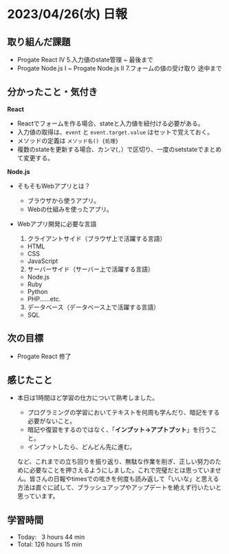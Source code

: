 # 2023/04/26(水) 日報
## 取り組んだ課題
- Progate React Ⅳ 5.入力値のstate管理 ~ 最後まで
- Progate Node.js Ⅰ ~ Progate Node.js Ⅱ 7.フォームの値の受け取り 途中まで

## 分かったこと・気付き
**React**
- Reactでフォームを作る場合、stateと入力値を紐付ける必要がある。
- 入力値の取得は、`event` と `event.target.value` はセットで覚えておく。
- メソッドの定義は `メソッド名() {処理}`
- 複数のstateを更新する場合、カンマ(`,`）で区切り、一度のsetstateでまとめて変更する。

**Node.js**
- そもそもWebアプリとは？
  - ブラウザから使うアプリ。
  - Webの仕組みを使ったアプリ。
- Webアプリ開発に必要な言語

  1. クライアントサイド（ブラウザ上で活躍する言語）
    - HTML
    - CSS
    - JavaScript

  2. サーバーサイド（サーバー上で活躍する言語）
    - Node.js
    - Ruby
    - Python
    - PHP......etc.

  3. データベース（データベース上で活躍する言語）
    - SQL

## 次の目標
- Progate React 修了

## 感じたこと
- 本日は1時間ほど学習の仕方について熟考しました。
  - プログラミングの学習においてテキストを何周も学んだり、暗記をする必要がないこと。
  - 暗記や復習をするのではなく、「**インプット→アプトプット**」を行うこと。
  - インプットしたら、どんどん先に進む。

  など、これまでの立ち回りを振り返り、無駄な作業を削ぎ、正しい努力のために必要なことを押さえるようにしました。これで完璧だとは思っていません。皆さんの日報やtimesでの呟きを何度も読み返して「いいな」と思える方法は直ぐに試して、ブラッシュアップやアップデートを絶えず行いたいと思っています。

## 学習時間
- Today:&nbsp;&nbsp;&nbsp;3 hours 44 min
- Total: 126 hours 15 min
